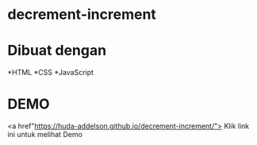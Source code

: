 # decrement-increment
# Dibuat dengan
 *HTML
 *CSS
 *JavaScript
# DEMO
<a href"https://huda-addelson.github.io/decrement-increment/"> Klik link ini untuk melihat Demo
